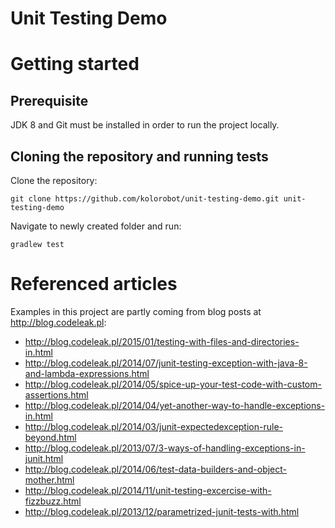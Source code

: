 Unit Testing Demo
=================

# Getting started

## Prerequisite

JDK 8 and Git must be installed in order to run the project locally.

## Cloning the repository and running tests

Clone the repository:

`git clone https://github.com/kolorobot/unit-testing-demo.git unit-testing-demo`

Navigate to newly created folder and run:

`gradlew test`

# Referenced articles

Examples in this project are partly coming from blog posts at http://blog.codeleak.pl:

- http://blog.codeleak.pl/2015/01/testing-with-files-and-directories-in.html
- http://blog.codeleak.pl/2014/07/junit-testing-exception-with-java-8-and-lambda-expressions.html
- http://blog.codeleak.pl/2014/05/spice-up-your-test-code-with-custom-assertions.html
- http://blog.codeleak.pl/2014/04/yet-another-way-to-handle-exceptions-in.html
- http://blog.codeleak.pl/2014/03/junit-expectedexception-rule-beyond.html
- http://blog.codeleak.pl/2013/07/3-ways-of-handling-exceptions-in-junit.html
- http://blog.codeleak.pl/2014/06/test-data-builders-and-object-mother.html
- http://blog.codeleak.pl/2014/11/unit-testing-excercise-with-fizzbuzz.html
- http://blog.codeleak.pl/2013/12/parametrized-junit-tests-with.html
